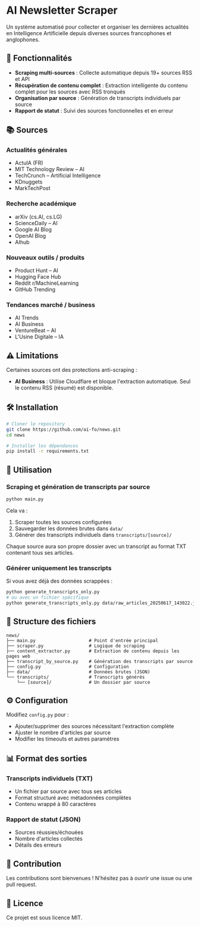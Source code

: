 # AI Newsletter Scraper

Un système automatisé pour collecter et organiser les dernières actualités en Intelligence Artificielle depuis diverses sources francophones et anglophones.

## 🚀 Fonctionnalités

- **Scraping multi-sources** : Collecte automatique depuis 19+ sources RSS et API
- **Récupération de contenu complet** : Extraction intelligente du contenu complet pour les sources avec RSS tronqués
- **Organisation par source** : Génération de transcripts individuels par source
- **Rapport de statut** : Suivi des sources fonctionnelles et en erreur

## 📚 Sources

### Actualités générales
- ActuIA (FR)
- MIT Technology Review – AI
- TechCrunch – Artificial Intelligence
- KDnuggets
- MarkTechPost

### Recherche académique
- arXiv (cs.AI, cs.LG)
- ScienceDaily – AI
- Google AI Blog
- OpenAI Blog
- AIhub

### Nouveaux outils / produits
- Product Hunt – AI
- Hugging Face Hub
- Reddit r/MachineLearning
- GitHub Trending

### Tendances marché / business
- AI Trends
- AI Business
- VentureBeat – AI
- L'Usine Digitale – IA

## ⚠️ Limitations

Certaines sources ont des protections anti-scraping :
- **AI Business** : Utilise Cloudflare et bloque l'extraction automatique. Seul le contenu RSS (résumé) est disponible.

## 🛠️ Installation

```bash
# Cloner le repository
git clone https://github.com/ai-fo/news.git
cd news

# Installer les dépendances
pip install -r requirements.txt
```

## 📖 Utilisation

### Scraping et génération de transcripts par source
```bash
python main.py
```

Cela va :
1. Scraper toutes les sources configurées
2. Sauvegarder les données brutes dans `data/`
3. Générer des transcripts individuels dans `transcripts/[source]/`

Chaque source aura son propre dossier avec un transcript au format TXT contenant tous ses articles.

### Générer uniquement les transcripts
Si vous avez déjà des données scrappées :
```bash
python generate_transcripts_only.py
# ou avec un fichier spécifique
python generate_transcripts_only.py data/raw_articles_20250617_143022.json
```

## 📁 Structure des fichiers

```
news/
├── main.py                    # Point d'entrée principal
├── scraper.py                 # Logique de scraping
├── content_extractor.py       # Extraction de contenu depuis les pages web
├── transcript_by_source.py    # Génération des transcripts par source
├── config.py                  # Configuration
├── data/                      # Données brutes (JSON)
└── transcripts/               # Transcripts générés
    └── [source]/              # Un dossier par source
```

## ⚙️ Configuration

Modifiez `config.py` pour :
- Ajouter/supprimer des sources nécessitant l'extraction complète
- Ajuster le nombre d'articles par source
- Modifier les timeouts et autres paramètres

## 📊 Format des sorties

### Transcripts individuels (TXT)
- Un fichier par source avec tous ses articles
- Format structuré avec métadonnées complètes
- Contenu wrappé à 80 caractères

### Rapport de statut (JSON)
- Sources réussies/échouées
- Nombre d'articles collectés
- Détails des erreurs

## 🤝 Contribution

Les contributions sont bienvenues ! N'hésitez pas à ouvrir une issue ou une pull request.

## 📝 Licence

Ce projet est sous licence MIT.